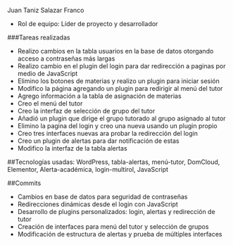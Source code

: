 
Juan Taniz Salazar Franco
- Rol de equipo: Líder de proyecto y desarrollador

###Tareas realizadas
- Realizo cambios en la tabla usuarios en la base de datos otorgando acceso a contraseñas más largas 
- Realizo cambio en el plugin del login para dar redirección a paginas por medio de JavaScript
- Elimino los botones de materias y realizo un plugin para iniciar sesión
- Modifico la página agregando un plugin para redirigir al menú del tutor
- Agrego información a la tabla de asignación de materias
- Creo el menú del tutor
- Creo la interfaz de selección de grupo del tutor
- Añadió un plugin que dirige el grupo tutorado al grupo asignado al tutor
- Elimino la pagina del login y creo una nueva usando un plugin propio
- Creo tres interfaces nuevas ara probar la redirección del login
- Creo un plugin de alertas para dar notificación de estas
- Modifico la interfaz de la tabla alertas

##Tecnologías usadas: WordPress, tabla-alertas, menú-tutor, DomCloud, Elementor, Alerta-académica, login-multirol, JavaScript

##Commits
- Cambios en base de datos para seguridad de contraseñas
- Redirecciones dinámicas desde el login con JavaScript
- Desarrollo de plugins personalizados: login, alertas y redirección de tutor
- Creación de interfaces para menú del tutor y selección de grupos
- Modificación de estructura de alertas y prueba de múltiples interfaces
